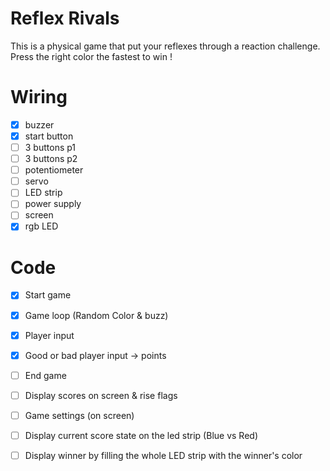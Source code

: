 # Reflex Rivals
This is a physical game that put your reflexes through a reaction challenge.
Press the right color the fastest to win !

# Wiring

- [X] buzzer
- [X] start button
- [ ] 3 buttons p1
- [ ] 3 buttons p2
- [ ] potentiometer
- [ ] servo
- [ ] LED strip
- [ ] power supply
- [ ] screen
- [X] rgb LED

# Code 

- [X] Start game
- [X] Game loop (Random Color & buzz)
- [X] Player input
- [X] Good or bad player input -> points
- [ ] End game
- [ ] Display scores on screen & rise flags
- [ ] Game settings (on screen)
- [ ] Display current score state on the led strip (Blue vs Red)
- [ ] Display winner by filling the whole LED strip with the winner's color


